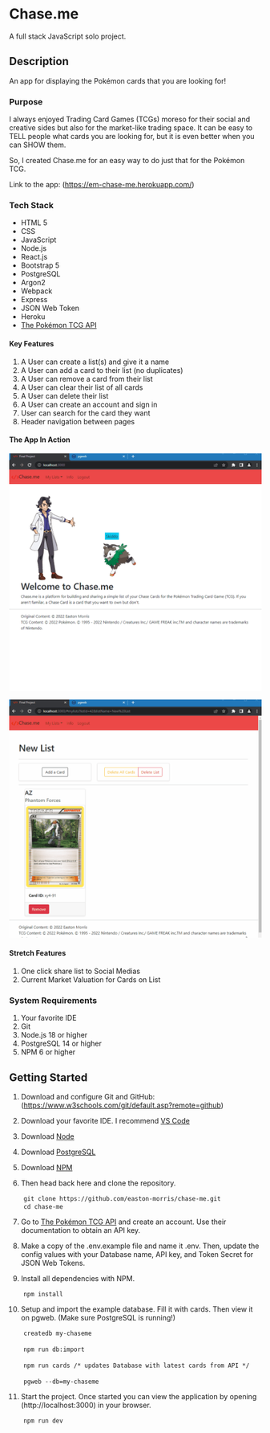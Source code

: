 # Chase.me

A full stack JavaScript solo project.

## Description

An app for displaying the Pokémon cards that you are looking for!

### Purpose

I always enjoyed Trading Card Games (TCGs) moreso for their social and creative
sides but also for the market-like trading space. It can be easy to TELL people
what cards you are looking for, but it is even better when you can SHOW them.

So, I created Chase.me for an easy way to do just that for the Pokémon TCG.

Link to the app: (https://em-chase-me.herokuapp.com/)

### Tech Stack

* HTML 5
* CSS
* JavaScript
* Node.js
* React.js
* Bootstrap 5
* PostgreSQL
* Argon2
* Webpack
* Express
* JSON Web Token
* Heroku
* [The Pokémon TCG API](https://dev.pokemontcg.io/)

#### Key Features

1. A User can create a list(s) and give it a name
2. A User can add a card to their list (no duplicates)
3. A User can remove a card from their list
4. A User can clear their list of all cards
5. A User can delete their list
6. A User can create an account and sign in
7. User can search for the card they want
8. Header navigation between pages

#### The App In Action

![Chase Me: Create List and Add Card](server/public/images/ExampleChaseMe1.gif)

![Chase Me: Delete all cards and Delete List](server/public/images/ExampleChaseMe2.gif)

#### Stretch Features

1. One click share list to Social Medias
2. Current Market Valuation for Cards on List

### System Requirements

1. Your favorite IDE
2. Git
3. Node.js 18 or higher
4. PostgreSQL 14 or higher
5. NPM 6 or higher

## Getting Started

1. Download and configure Git and GitHub: (https://www.w3schools.com/git/default.asp?remote=github)

2. Download your favorite IDE. I recommend [VS Code](https://code.visualstudio.com/download)

3. Download [Node](https://nodejs.org/en/download/)

4. Download [PostgreSQL](https://www.postgresql.org/about/)

5. Download [NPM](https://docs.npmjs.com/getting-started)

6. Then head back here and clone the repository.

```shell
    git clone https://github.com/easton-morris/chase-me.git
    cd chase-me
```

7. Go to [The Pokémon TCG API](https://dev.pokemontcg.io/) and create an account.
Use their documentation to obtain an API key.

8. Make a copy of the .env.example file and name it .env. Then, update the config
values with your Database name, API key, and Token Secret for JSON Web Tokens.

9. Install all dependencies with NPM.

```shell
    npm install
```

10. Setup and import the example database. Fill it with cards. Then view it on pgweb. (Make sure PostgreSQL is running!)

```shell
    createdb my-chaseme

    npm run db:import

    npm run cards /* updates Database with latest cards from API */

    pgweb --db=my-chaseme
```

11. Start the project. Once started you can view the application by opening (http://localhost:3000) in your browser.

```shell
    npm run dev
```
